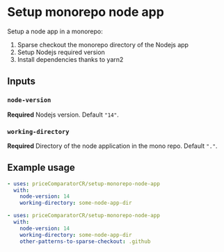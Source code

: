 # Setup monorepo node app

Setup a node app in a monorepo:

1. Sparse checkout the monorepo directory of the Nodejs app
2. Setup Nodejs required version
3. Install dependencies thanks to yarn2

## Inputs

### `node-version`

**Required** Nodejs version. Default `"14"`.

### `working-directory`

**Required** Directory of the node application in the mono repo. Default `"."`.

## Example usage

```yaml
- uses: priceComparatorCR/setup-monorepo-node-app
  with:
    node-version: 14
    working-directory: some-node-app-dir
```

```yaml
- uses: priceComparatorCR/setup-monorepo-node-app
  with:
    node-version: 14
    working-directory: some-node-app-dir
    other-patterns-to-sparse-checkout: .github
```